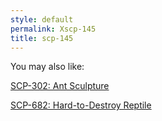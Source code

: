 ```yaml
---
style: default
permalink: Xscp-145
title: scp-145
---
```

You may also like:

[SCP-302: Ant Sculpture](http://scp-wiki.net/scp-302)

[SCP-682: Hard-to-Destroy Reptile](http://scp-wiki.net/scp-682)
